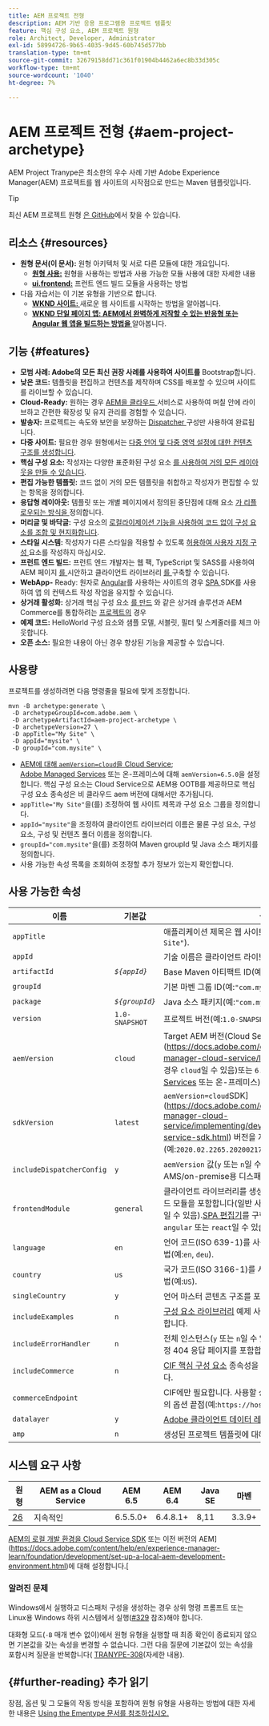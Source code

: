 ```yaml
---
title: AEM 프로젝트 전형
description: AEM 기반 응용 프로그램용 프로젝트 템플릿
feature: 핵심 구성 요소, AEM 프로젝트 원형
role: Architect, Developer, Administrator
exl-id: 58994726-9b65-4035-9d45-60b745d577bb
translation-type: tm+mt
source-git-commit: 32679158dd71c361f01904b4462a6ec8b33d305c
workflow-type: tm+mt
source-wordcount: '1040'
ht-degree: 7%

---
```


# AEM 프로젝트 전형 {#aem-project-archetype}

AEM Project Tranype은 최소한의 우수 사례 기반 Adobe Experience Manager(AEM) 프로젝트를 웹 사이트의 시작점으로 만드는 Maven 템플릿입니다.

>[!TIP]
>
>최신 AEM 프로젝트 원형 [은 GitHub](https://github.com/adobe/aem-project-archetype)에서 찾을 수 있습니다.

## 리소스 {#resources}

* **원형 문서(이 문서):** 원형 아키텍처 및 서로 다른 모듈에 대한 개요입니다.
   * **[원형 사용:](using.md)** 원형을 사용하는 방법과 사용 가능한 모듈 사용에 대한 자세한 내용
   * **[ui.frontend:](uifrontend.md)** 프런트 엔드 빌드 모듈을 사용하는 방법
* 다음 자습서는 이 기본 유형을 기반으로 합니다.
   * **[WKND 사이트: ](https://docs.adobe.com/content/help/en/experience-manager-learn/getting-started-wknd-tutorial-develop/overview.html)** 새로운 웹 사이트를 시작하는 방법을 알아봅니다.
   * **[WKND 단일 페이지 앱: AEM에서 완벽하게 저작할 수 있는 반응형 또는 Angular 웹 앱을 빌드하는 방법을 ](https://docs.adobe.com/content/help/en/experience-manager-learn/sites/spa-editor/spa-editor-framework-feature-video-use.html)** 알아봅니다.

## 기능 {#features}

* **모범 사례: Adobe의 모든 최신 권장 사례를 사용하여 사이트를** Bootstrap합니다.
* **낮은 코드:** 템플릿을 편집하고 컨텐츠를 제작하며 CSS를 배포할 수 있으며 사이트를 라이브할 수 있습니다.
* **Cloud-Ready:** 원하는 경우  [AEM을 클라우드 ](https://docs.adobe.com/content/help/en/experience-manager-cloud-service/landing/home.html) 서비스로 사용하여 며칠 안에 라이브하고 간편한 확장성 및 유지 관리를 경험할 수 있습니다.
* **발송자:** 프로젝트는 속도와 보안을 보장하는  [Dispatcher ](https://docs.adobe.com/content/help/ko-KR/experience-manager-dispatcher/using/dispatcher.html) 구성만 사용하여 완료됩니다.
* **다중 사이트:** 필요한 경우 원형에서는  [다중 언어 및 다중 영역 설정에 대한 컨텐츠 구조를 생성합니다](https://docs.adobe.com/content/help/en/experience-manager-65/administering/introduction/msm.html).
* **핵심 구성 요소:** 작성자는 다양한 표준화된 구성 요소 [를 사용하여 거의 모든 레이아웃을 만들 수 있습니다](/help/introduction.md).
* **편집 가능한 템플릿:** 코드 [](https://docs.adobe.com/content/help/en/experience-manager-learn/sites/page-authoring/template-editor-feature-video-use.html) 없이 거의 모든 템플릿을 취합하고 작성자가 편집할 수 있는 항목을 정의합니다.
* **응답형 레이아웃:** 템플릿 또는 개별 페이지에서 정의된 중단점에 대해 요소 [가 리플로우되는 방식을 ](https://docs.adobe.com/content/help/en/experience-manager-cloud-service/sites/authoring/features/responsive-layout.html) 정의합니다.
* **머리글 및 바닥글:** 구성 요소의  [로컬라이제이션 기능을 사용하여 코드 없이 구성 요소를 조합 및 현지화합니다](https://docs.adobe.com/content/help/ko-KR/experience-manager-core-components/using/get-started/localization.html).
* **스타일 시스템:** 작성자가 다른 스타일을 적용할 수 있도록  [허용하여 사용자 지정 구성 ](https://docs.adobe.com/content/help/en/experience-manager-learn/getting-started-wknd-tutorial-develop/style-system.html) 요소를 작성하지 마십시오.
* **프런트 엔드 빌드:** 프런트 엔드 개발자는 웹 팩, TypeScript 및 SASS를 사용하여 AEM 페이지 [를 ](uifrontend.md#webpack-dev-server) 시안하고 클라이언트 라이브러리 [를 ](uifrontend.md) 구축할 수 있습니다.
* **WebApp-** Ready:  [](uifrontend-react.md) 원자로  [Angular](uifrontend-angular.md)를 사용하는 사이트의 경우  [SPA ](https://docs.adobe.com/content/help/en/experience-manager-cloud-service/implementing/headless/spa/developing.html) SDK를 사용하여 앱 [ ](https://docs.adobe.com/content/help/en/experience-manager-learn/sites/spa-editor/spa-editor-framework-feature-video-use.html)의 컨텍스트 작성 작업을 유지할 수 있습니다.
* **상거래 활성화:** 상거래 핵심 구성 요소 [를 만드](https://docs.adobe.com/content/help/en/experience-manager-cloud-service/commerce/home.html) 와 같은 상거래 솔루션과  [](https://magento.com/) AEM Commerce를 통합하려는  [프로젝트의](https://github.com/adobe/aem-core-cif-components) 경우
* **예제 코드:** HelloWorld 구성 요소와 샘플 모델, 서블릿, 필터 및 스케줄러를 체크 아웃합니다.
* **오픈 소스:** 필요한 내용이 아닌 경우  [](https://github.com/adobe/aem-core-wcm-components/blob/master/CONTRIBUTING.md) 향상된 기능을 제공할 수 있습니다.

## 사용량

프로젝트를 생성하려면 다음 명령줄을 필요에 맞게 조정합니다.

```shell
mvn -B archetype:generate \
 -D archetypeGroupId=com.adobe.aem \
 -D archetypeArtifactId=aem-project-archetype \
 -D archetypeVersion=27 \
 -D appTitle="My Site" \
 -D appId="mysite" \
 -D groupId="com.mysite" \
```

* [AEM에 대해 `aemVersion=cloud`을 Cloud Service](https://docs.adobe.com/content/help/en/experience-manager-cloud-service/landing/home.html);\
   [Adobe Managed Services](https://github.com/adobe/aem-project-archetype/tree/master/src/main/archetype/dispatcher.ams) 또는 온-프레미스에 대해 `aemVersion=6.5.0`을 설정합니다.
핵심 구성 요소는 Cloud Service으로 AEM용 OOTB를 제공하므로 핵심 구성 요소 종속성은 비 클라우드 aem 버전에 대해서만 추가됩니다.
* `appTitle="My Site"`을(를) 조정하여 웹 사이트 제목과 구성 요소 그룹을 정의합니다.
* `appId="mysite"`을 조정하여 클라이언트 라이브러리 이름은 물론 구성 요소, 구성 요소, 구성 및 컨텐츠 폴더 이름을 정의합니다.
* `groupId="com.mysite"`을(를) 조정하여 Maven groupId 및 Java 소스 패키지를 정의합니다.
* 사용 가능한 속성 목록을 조회하여 조정할 추가 정보가 있는지 확인합니다.

## 사용 가능한 속성

| 이름 | 기본값 | 설명 |
--------------------------|----------------|--------------------
| `appTitle` |  | 애플리케이션 제목은 웹 사이트 제목 및 구성 요소 그룹(예:`"My Site"`). |
| `appId` |  | 기술 이름은 클라이언트 라이브러리 이름(예:`"mysite"`). |
| `artifactId` | *`${appId}`* | Base Maven 아티팩트 ID(예:`"mysite"`). |
| `groupId` |  | 기본 마벤 그룹 ID(예:`"com.mysite"`). |
| `package` | *`${groupId}`* | Java 소스 패키지(예:`"com.mysite"`). |
| `version` | `1.0-SNAPSHOT` | 프로젝트 버전(예:`1.0-SNAPSHOT`). |
| `aemVersion` | `cloud` | Target AEM 버전(Cloud Service](https://docs.adobe.com/content/help/en/experience-manager-cloud-service/landing/home.html), [AEM의 경우 `cloud`일 수 있음)또는 `6.5.0`, [Adobe Managed Services](https://github.com/adobe/aem-project-archetype/tree/master/src/main/archetype/dispatcher.ams) 또는 온-프레미스)의 경우 `6.4.4`. |
| `sdkVersion` | `latest` | `aemVersion=cloud`SDK](https://docs.adobe.com/content/help/en/experience-manager-cloud-service/implementing/developing/aem-as-a-cloud-service-sdk.html) 버전을 지정할 수 있는 경우(예:`2020.02.2265.20200217T222518Z-200130`).[ |
| `includeDispatcherConfig` | `y` | `aemVersion` 값(`y` 또는 `n`일 수 있음)에 따라 클라우드 또는 AMS/on-premise용 디스패처 구성을 포함합니다. |
| `frontendModule` | `general` | 클라이언트 라이브러리를 생성하는 Webpack 프런트 엔드 빌드 모듈을 포함합니다(일반 사이트의 경우 `general` 또는 `none`일 수 있음).[SPA 편집기](https://docs.adobe.com/content/help/en/experience-manager-cloud-service/implementing/headless/spa/editor-overview.html)를 구현하는 단일 페이지 앱의 경우 `angular` 또는 `react`일 수 있습니다. |
| `language` | `en` | 언어 코드(ISO 639-1)를 사용하여 콘텐츠 구조를 만드는 방법(예:`en`, `deu`). |
| `country` | `us` | 국가 코드(ISO 3166-1)를 사용하여 콘텐츠 구조를 만드는 방법(예:`US`). |
| `singleCountry` | `y` | 언어 마스터 콘텐츠 구조를 포함합니다(`y` 또는 `n` 가능). |
| `includeExamples` | `n` | [구성 요소 라이브러리](https://www.aemcomponents.dev/) 예제 사이트(`y` 또는 `n`일 수 있음)를 포함합니다. |
| `includeErrorHandler` | `n` | 전체 인스턴스(`y` 또는 `n`일 수 있음)에 대해 글로벌할 사용자 지정 404 응답 페이지를 포함합니다. |
| `includeCommerce` | `n` | [CIF 핵심 구성 요소](https://github.com/adobe/aem-core-cif-components) 종속성을 포함하고 해당 객체를 생성합니다. |
| `commerceEndpoint` |  | CIF에만 필요합니다. 사용할 상거래 시스템 GraphQL 서비스의 옵션 끝점(예:`https://hostname.com/grapql`). |
| `datalayer` | `y` | [Adobe 클라이언트 데이터 레이어](/help/developing/data-layer/overview.md)와의 통합을 활성화합니다. |
| `amp` | `n` | 생성된 프로젝트 템플릿에 대해 [AMP](/help/developing/amp.md) 지원을 활성화합니다. |

## 시스템 요구 사항

| 원형 | AEM as a Cloud Service | AEM 6.5 | AEM 6.4 | Java SE | 마벤 |
|---------|---------|---------|---------|---------|---------|
| [26](https://github.com/adobe/aem-project-archetype/releases/tag/aem-project-archetype-27) | 지속적인 | 6.5.5.0+ | 6.4.8.1+ | 8,11 | 3.3.9+ |

[AEM의 로컬 개발 환경을 Cloud Service SDK](https://docs.adobe.com/content/help/en/experience-manager-learn/cloud-service/local-development-environment-set-up/overview.html) 또는 이전 버전의 AEM](https://docs.adobe.com/content/help/en/experience-manager-learn/foundation/development/set-up-a-local-aem-development-environment.html)에 대해 설정합니다.[

### 알려진 문제

Windows에서 실행하고 디스패처 구성을 생성하는 경우 상위 명령 프롬프트 또는 Linux용 Windows 하위 시스템에서 실행([#329](https://github.com/adobe/aem-project-archetype/issues/329) 참조)해야 합니다.

대화형 모드(`-B` 매개 변수 없이)에서 원형 유형을 실행할 때 최종 확인이 종료되지 않으면 기본값을 갖는 속성을 변경할 수 없습니다. 그런 다음 질문에 기본값이 있는 속성을 포함시켜 질문을 반복합니다(
[TRANYPE-308](https://issues.apache.org/jira/browse/ARCHETYPE-308)(자세한 내용).

## {#further-reading} 추가 읽기

장점, 옵션 및 그 모듈의 작동 방식을 포함하여 원형 유형을 사용하는 방법에 대한 자세한 내용은 [Using the Ementype 문서를 참조하십시오.](using.md)
